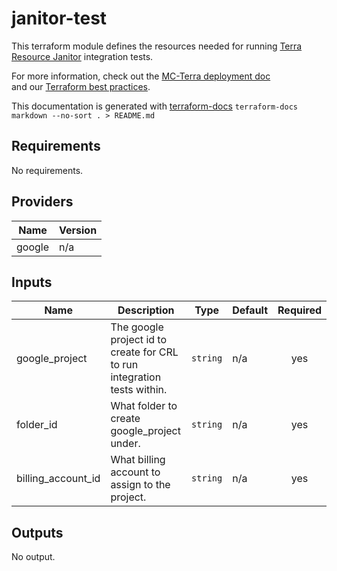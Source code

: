 # janitor-test

This terraform module defines the resources needed for running
[Terra Resource Janitor](https://github.com/DataBiosphere/terra-resource-janitor) integration tests.

For more information, check out the [MC-Terra deployment doc](https://docs.dsp-devops.broadinstitute.org/mc-terra/mcterra-deployment)  
and our [Terraform best practices](https://docs.dsp-devops.broadinstitute.org/best-practices-guides/terraform).

This documentation is generated with [terraform-docs](https://github.com/segmentio/terraform-docs)
`terraform-docs markdown --no-sort . > README.md`

## Requirements

No requirements.

## Providers

| Name | Version |
|------|---------|
| google | n/a |

## Inputs

| Name | Description | Type | Default | Required |
|------|-------------|------|---------|:--------:|
| google\_project | The google project id to create for CRL to run integration tests within. | `string` | n/a | yes |
| folder\_id | What folder to create google\_project under. | `string` | n/a | yes |
| billing\_account\_id | What billing account to assign to the project. | `string` | n/a | yes |

## Outputs

No output.

